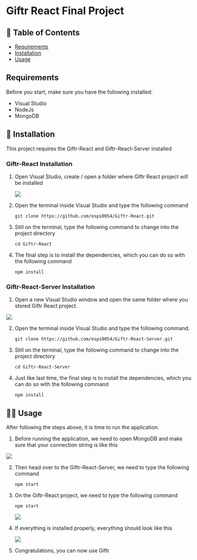 # Giftr React Final Project

## 📘 Table of Contents

- [Requirements](#requirements)
- [Installation](#installation)
- [Usage](#usage)

## Requirements

Before you start, make sure you have the following installed:

- Visual Studio
- NodeJs
- MongoDB

## 💾 Installation

This project requires the Giftr-React and Giftr-React-Server installed

### Giftr-React Installation

1. Open Visual Studio, create / open a folder where Giftr React project will be installed

   ![](/react-giftr/img/Create_Folder.png)

2. Open the terminal inside Visual Studio and type the following command

   `git clone https://github.com/espi0054/Giftr-React.git`

3. Still on the terminal, type the following command to change into the project directory

   `cd Giftr-React`

4. The final step is to install the dependencies, which you can do so with the following command

   `npm install`

### Giftr-React-Server Installation

1. Open a new Visual Studio window and open the same folder where you stored Giftr React project.

![](/react-giftr/img/VS_New_Window.png)

2. Open the terminal inside Visual Studio and type the following command.

   `git clone https://github.com/espi0054/Giftr-React-Server.git`

3. Still on the terminal, type the following command to change into the project directory

   `cd Giftr-React-Server`

4. Just like last time, the final step is to install the dependencies, which you can do so with the following command

   `npm install`

## 🏃‍♂️ Usage

After following the steps above, it is time to run the application.

1. Before running the application, we need to open MongoDB and make sure that your connection string is like this

![](/react-giftr/img/Mongo.png)

2. Then head over to the Giftr-React-Server, we need to type the following command

   `npm start`

3. On the Giftr-React project, we need to type the following command

   `npm start`

   ![](/react-giftr/img/Npm_Start.png)

4. If everything is installed properly, everything should look like this

   ![](/react-giftr/img/Outcome.png)

5. Congratulations, you can now use Giftr

